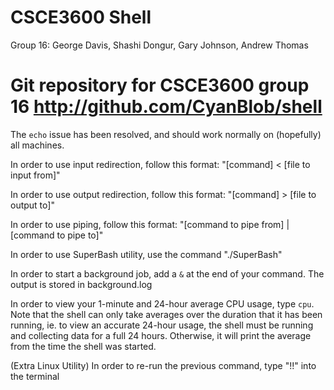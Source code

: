 CSCE3600 Shell
==============
Group 16: George Davis, Shashi Dongur, Gary Johnson, Andrew Thomas

Git repository for CSCE3600 group 16
http://github.com/CyanBlob/shell
==============
The `echo` issue has been resolved, and should work normally on (hopefully) all machines.

In order to use input redirection, follow this format: "[command] < [file to input from]"

In order to use output redirection, follow this format: "[command] > [file to output to]"

In order to use piping, follow this format: "[command to pipe from] | [command to pipe to]"

In order to use SuperBash utility, use the command "./SuperBash"

In order to start a background job, add a `&` at the end of your command. The output is stored in background.log

In order to view your 1-minute and 24-hour average CPU usage, type `cpu`. Note that the shell can only take averages over the duration that it has been running, ie. to view an accurate 24-hour usage, the shell must be running and collecting data for a full 24 hours. Otherwise, it will print the average from the time the shell was started.

(Extra Linux Utility) In order to re-run the previous command, type "!!" into the terminal


